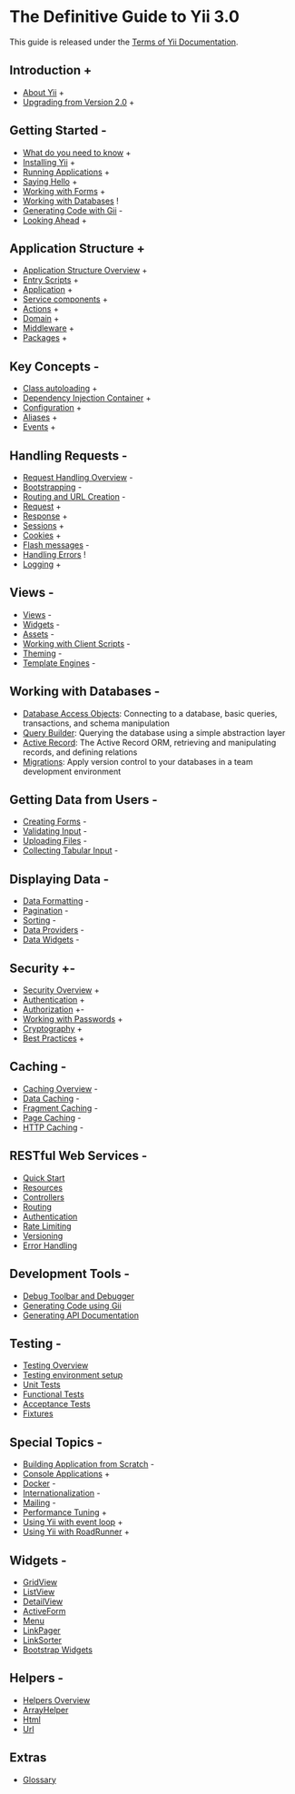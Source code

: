# The Definitive Guide to Yii 3.0

This guide is released under the [Terms of Yii Documentation](http://www.yiiframework.com/doc/terms/).

Introduction +
------------

* [About Yii](intro/what-is-yii.md) +
* [Upgrading from Version 2.0](intro/upgrade-from-v2.md) +


Getting Started -
---------------

* [What do you need to know](start/prerequisites.md) +
* [Installing Yii](start/installation.md) +
* [Running Applications](start/workflow.md) +
* [Saying Hello](start/hello.md) +
* [Working with Forms](start/forms.md) +
* [Working with Databases](start/databases.md) !
* [Generating Code with Gii](start/gii.md) -
* [Looking Ahead](start/looking-ahead.md) +


Application Structure +
---------------------

* [Application Structure Overview](structure/overview.md) +
* [Entry Scripts](structure/entry-script.md) +
* [Application](structure/application.md) +
* [Service components](structure/service.md) +
* [Actions](structure/action.md) +
* [Domain](structure/domain.md) +
* [Middleware](structure/middleware.md) +
* [Packages](structure/package.md) +

Key Concepts -
------------

* [Class autoloading](concept/autoloading.md) +
* [Dependency Injection Container](concept/di-container.md) +
* [Configuration](concept/configuration.md) +
* [Aliases](concept/aliases.md) +
* [Events](concept/events.md) +

Handling Requests -
-----------------

* [Request Handling Overview](runtime/overview.md) -
* [Bootstrapping](runtime/bootstrapping.md) -
* [Routing and URL Creation](runtime/routing.md) -
* [Request](runtime/request.md) +
* [Response](runtime/response.md) +
* [Sessions](runtime/sessions.md) +
* [Cookies](runtime/cookies.md) +
* [Flash messages](runtime/flash-messages.md) -
* [Handling Errors](runtime/handling-errors.md) !
* [Logging](runtime/logging.md) +

Views -
-----

* [Views](views/view.md) -
* [Widgets](views/widget.md) -
* [Assets](views/asset.md) -
* [Working with Client Scripts](views/client-scripts.md) -
* [Theming](views/theming.md) -
* [Template Engines](views/template-engines.md) -


Working with Databases -
----------------------

* [Database Access Objects](db-dao.md): Connecting to a database, basic queries, transactions, and schema manipulation
* [Query Builder](db-query-builder.md): Querying the database using a simple abstraction layer
* [Active Record](db-active-record.md): The Active Record ORM, retrieving and manipulating records, and defining relations
* [Migrations](db-migrations.md): Apply version control to your databases in a team development environment

Getting Data from Users -
-----------------------

* [Creating Forms](input/forms.md) -
* [Validating Input](input/validation.md) -
* [Uploading Files](input/file-upload.md) -
* [Collecting Tabular Input](input/tabular-input.md) -


Displaying Data -
---------------

* [Data Formatting](output/formatting.md) -
* [Pagination](output/pagination.md) -
* [Sorting](output/sorting.md) -
* [Data Providers](output/data-providers.md) -
* [Data Widgets](output/data-widgets.md) -

Security +-
--------

* [Security Overview](security/overview.md) +
* [Authentication](security/authentication.md) +
* [Authorization](security/authorization.md) +-
* [Working with Passwords](security/passwords.md) +
* [Cryptography](security/cryptography.md) +
* [Best Practices](security/best-practices.md) +


Caching -
-------

* [Caching Overview](caching/overview.md) -
* [Data Caching](caching/data.md) -
* [Fragment Caching](caching/fragment.md) -
* [Page Caching](caching/page.md) -
* [HTTP Caching](caching/http.md) -


RESTful Web Services -
--------------------

* [Quick Start](rest/quick-start.md)
* [Resources](rest/resources.md)
* [Controllers](rest/controllers.md)
* [Routing](rest/routing.md)
* [Authentication](rest/authentication.md)
* [Rate Limiting](rest/rate-limiting.md)
* [Versioning](rest/versioning.md)
* [Error Handling](rest/error-handling.md)

Development Tools -
-----------------

* [Debug Toolbar and Debugger](https://www.yiiframework.com/extension/yiisoft/yii2-debug/doc/guide)
* [Generating Code using Gii](https://www.yiiframework.com/extension/yiisoft/yii2-gii/doc/guide)
* [Generating API Documentation](https://www.yiiframework.com/extension/yiisoft/yii2-apidoc)


Testing -
-------

* [Testing Overview](testing/overview.md)
* [Testing environment setup](testing/environment-setup.md)
* [Unit Tests](testing/unit.md)
* [Functional Tests](testing/functional.md)
* [Acceptance Tests](testing/acceptance.md)
* [Fixtures](testing/fixtures.md)


Special Topics -
--------------

* [Building Application from Scratch](tutorial/start-from-scratch.md) -
* [Console Applications](tutorial/console-applications.md) +
* [Docker](tutorial/docker.md) -
* [Internationalization](tutorial/i18n.md) -
* [Mailing](tutorial/mailing.md) -
* [Performance Tuning](tutorial/performance-tuning.md) +
* [Using Yii with event loop](tutorial/using-with-event-loop.md) +
* [Using Yii with RoadRunner](tutorial/using-yii-with-roadrunner.md) +

Widgets -
-------

* [GridView](https://www.yiiframework.com/doc-2.0/yii-grid-gridview.html)
* [ListView](https://www.yiiframework.com/doc-2.0/yii-widgets-listview.html)
* [DetailView](https://www.yiiframework.com/doc-2.0/yii-widgets-detailview.html)
* [ActiveForm](https://www.yiiframework.com/doc-2.0/guide-input-forms.html#activerecord-based-forms-activeform)
* [Menu](https://www.yiiframework.com/doc-2.0/yii-widgets-menu.html)
* [LinkPager](https://www.yiiframework.com/doc-2.0/yii-widgets-linkpager.html)
* [LinkSorter](https://www.yiiframework.com/doc-2.0/yii-widgets-linksorter.html)
* [Bootstrap Widgets](https://www.yiiframework.com/extension/yiisoft/yii2-bootstrap/doc/guide)


Helpers -
-------

* [Helpers Overview](helper-overview.md)
* [ArrayHelper](helper/array.md)
* [Html](helper-html.md)
* [Url](helper-url.md)

Extras
------

* [Glossary](glossary.md)
